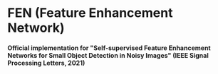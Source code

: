 # FEN (Feature Enhancement Network)
#### Official implementation for "Self-supervised Feature Enhancement Networks for Small Object Detection in Noisy Images" (IEEE Signal Processing Letters, 2021)
